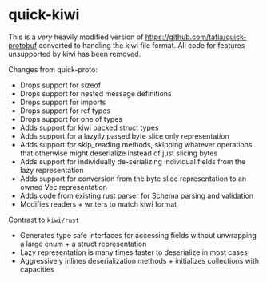 # quick-kiwi

This is a _very_ heavily modified version of https://github.com/tafia/quick-protobuf
converted to handling the kiwi file format. All code for features unsupported by kiwi
has been removed.

Changes from quick-proto:
* Drops support for sizeof 
* Drops support for nested message definitions
* Drops support for imports
* Drops support for ref types
* Drops support for one of types
* Adds support for kiwi packed struct types
* Adds support for a lazyily parsed byte slice only representation
* Adds support for skip_reading methods, skipping whatever operations that otherwise might deserialize instead of just slicing bytes
* Adds support for individually de-serializing individual fields from the lazy representation
* Adds support for conversion from the byte slice representation to an owned Vec representation
* Adds code from existing rust parser for Schema parsing and validation
* Modifies readers + writers to match kiwi format

Contrast to `kiwi/rust`
* Generates type safe interfaces for accessing fields without unwrapping a large enum + a struct representation
* Lazy representation is many times faster to deserialize in most cases
* Aggressively inlines deserialization methods + initializes collections with capacities
